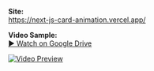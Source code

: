 **Site:**  
https://next-js-card-animation.vercel.app/

**Video Sample:**  
[▶️ Watch on Google Drive](https://drive.google.com/file/d/1rBJIzzO83us8RBGRCC2Q7hJYQwQrAOK6/view?usp=drive_link)

[![Video Preview](https://github.com/user-attachments/assets/c8b61315-3959-430b-96d9-bfa47f986d98)](https://drive.google.com/file/d/1rBJIzzO83us8RBGRCC2Q7hJYQwQrAOK6/view?usp=drive_link)
